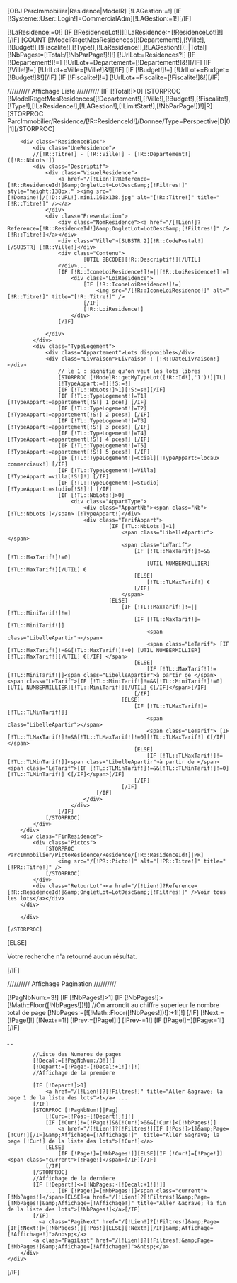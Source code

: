 [OBJ ParcImmobilier|Residence|ModelR]
[!LAGestion:=!]
[IF [!Systeme::User::Login!]=CommercialAdm][!LAGestion:=1!][/IF]

[!LaResidence:=0!]
[IF [!ResidenceLot!]][!LaResidence:=[!ResidenceLot!]!][/IF]
[COUNT [!ModelR::getMesResidences([!Departement!],[!Ville!],[!Budget!],[!Fiscalite!],[!Type!],[!LaResidence!],[!LAGestion!])!]|Total]
[!NbPages:=[!Total:/[!NbParPage!]!]!]
[!UrlLot:=Residences?!]
[IF [!Departement!]!=] [!UrlLot+=Departement=[!Departement!]&!][/IF]
[IF [!Ville!]!=] [!UrlLot+=Ville=[!Ville!]&!][/IF]
[IF [!Budget!]!=] [!UrlLot+=Budget=[!Budget!]&!][/IF]
[IF [!Fiscalite!]!=] [!UrlLot+=Fiscalite=[!Fiscalite!]&!][/IF]

////////// Affichage Liste //////////
[IF [!Total!]>0]
    [STORPROC [!ModelR::getMesResidences([!Departement!],[!Ville!],[!Budget!],[!Fiscalite!],[!Type!],[!LaResidence!],[!LAGestion!],[!LimitStart!],[!NbParPage!])!]|R]
    	[STORPROC ParcImmobilier/Residence/[!R::ResidenceId!]/Donnee/Type=Perspective|D|0|1][/STORPROC]

    	<div class="ResidenceBloc">
	    	<div class="UneResidence">
			//[!R::Titre!] - [!R::Ville!] - [!R::Departement!] ([!R::NbLots!])
			<div class="Descriptif">
				<div class="VisuelResidence">
					<a href="/[!Lien!]?Reference=[!R::ResidenceId!]&amp;OngletLot=LotDesc&amp;[!Filtres!]" style="height:138px;" ><img src="[!Domaine!]/[!D::URL!].mini.160x138.jpg" alt="[!R::Titre!]" title="[!R::Titre!]" /></a>
				</div>
				<div class="Presentation">
					<div class="NomResidence"><a href="/[!Lien!]?Reference=[!R::ResidenceId!]&amp;OngletLot=LotDesc&amp;[!Filtres!]" />[!R::Titre!]</a></div>
					<div class="Ville">[SUBSTR 2][!R::CodePostal!][/SUBSTR] [!R::Ville!]</div>
					<div class="Contenu">
							[UTIL BBCODE][!R::Descriptif!][/UTIL]
					</div>...
					[IF [!R::IconeLoiResidence!]!=||[!R::LoiResidence!]!=]
						<div class="LoiResidence">
							[IF [!R::IconeLoiResidence!]!=]
								<img src="/[!R::IconeLoiResidence!]" alt="[!R::Titre!]" title="[!R::Titre!]" /> 
							[/IF]
							[!R::LoiResidence!]
						</div>
					[/IF]
	
				</div>
			</div>
			<div class="TypeLogement">
				<div class="Appartement">Lots disponibles</div>
				<div class="Livraison">Livraison : [!R::DateLivraison!]</div>
				    // le 1 : signifie qu'on veut les lots libres
				    [STORPROC [!ModelR::getMyTypeLot([!R::Id!],'1')!]|TL]
					[!TypeAppart:=!][!S:=!]
					[IF [!TL::NbLots!]>1][!S:=s!][/IF]
					[IF [!TL::TypeLogement!]=T1][!TypeAppart:=appartement[!S!] 1 pce!] [/IF]
					[IF [!TL::TypeLogement!]=T2][!TypeAppart:=appartement[!S!] 2 pces!] [/IF]
					[IF [!TL::TypeLogement!]=T3][!TypeAppart:=appartement[!S!] 3 pces!] [/IF]
					[IF [!TL::TypeLogement!]=T4][!TypeAppart:=appartement[!S!] 4 pces!] [/IF]
					[IF [!TL::TypeLogement!]=T5][!TypeAppart:=appartement[!S!] 5 pces!] [/IF]
					[IF [!TL::TypeLogement!]=Ccial][!TypeAppart:=locaux commerciaux!] [/IF]
					[IF [!TL::TypeLogement!]=Villa][!TypeAppart:=villa[!S!]!] [/IF]
					[IF [!TL::TypeLogement!]=Studio][!TypeAppart:=studio[!S!]!] [/IF]
					[IF [!TL::NbLots!]>0]
						<div class="AppartType">
							<div class="AppartNb"><span class="Nb">[!TL::NbLots!]</span> [!TypeAppart!]</div>
							<div class="TarifAppart">
									[IF [!TL::NbLots!]=1]
										<span class="LibelleApartir"></span>
										<span class="LeTarif"> 
											[IF [!TL::MaxTarif!]!=&&[!TL::MaxTarif!]!=0] 
												[UTIL NUMBERMILLIER][!TL::MaxTarif!][/UTIL] €
											[ELSE]
												[!TL::TLMaxTarif!] €
											[/IF]
										</span>
									[ELSE]
										[IF [!TL::MaxTarif!]!=||[!TL::MiniTarif!]!=]
											[IF [!TL::MaxTarif!]=[!TL::MiniTarif!]]
												<span class="LibelleApartir"></span>
												<span class="LeTarif"> [IF [!TL::MaxTarif!]!=&&[!TL::MaxTarif!]!=0] [UTIL NUMBERMILLIER][!TL::MaxTarif!][/UTIL] €[/IF] </span>
											[ELSE] 
												[IF [!TL::MaxTarif!]!=[!TL::MiniTarif!]]<span class="LibelleApartir">à partir de </span> <span class="LeTarif">[IF [!TL::MiniTarif!]!=&&[!TL::MiniTarif!]!=0] [UTIL NUMBERMILLIER][!TL::MiniTarif!][/UTIL] €[/IF]</span>[/IF]
											[/IF] 
										[ELSE]
											[IF [!TL::TLMaxTarif!]=[!TL::TLMinTarif!]]
												<span class="LibelleApartir"></span>
												<span class="LeTarif"> [IF [!TL::TLMaxTarif!]!=&&[!TL::TLMaxTarif!]!=0][!TL::TLMaxTarif!] €[/IF] </span>
											[ELSE] 
												[IF [!TL::TLMaxTarif!]!=[!TL::TLMinTarif!]]<span class="LibelleApartir">à partir de </span> <span class="LeTarif">[IF [!TL::TLMinTarif!]!=&&[!TL::TLMinTarif!]!=0] [!TL::TLMinTarif!] €[/IF]</span>[/IF]
											[/IF] 
										[/IF] 
								[/IF] 
							</div>
						</div>
					[/IF]
				[/STORPROC]
			</div>
		</div>
		<div class="FinResidence">
			<div class="Pictos">
				[STORPROC ParcImmobilier/PictoResidence/Residence/[!R::ResidenceId!]|PR]
					<img src="/[!PR::Picto!]" alt="[!PR::Titre!]" title="[!PR::Titre!]" />
				[/STORPROC]
			</div>
			<div class="RetourLot"><a href="/[!Lien!]?Reference=[!R::ResidenceId!]&amp;OngletLot=LotDesc&amp;[!Filtres!]" />Voir tous les lots</a></div>
		</div>

    	</div>

    [/STORPROC]
[ELSE]
    <p>Votre recherche n'a retourné aucun résultat.</p>
[/IF]

////////// Affichage Pagination //////////


[!PagNbNum:=3!]
[IF [!NbPages!]>1]
	[IF [!NbPages!]>[!Math::Floor([!NbPages!])!]]
		//On arrondit au chiffre superieur le nombre total de page
		[!NbPages:=[![!Math::Floor([!NbPages!])!]:+1!]!]
	[/IF]
    [!Next:=[!Page!]!]
    [!Next+=1!]
    [!Prev:=[!Page!]!]
    [!Prev-=1!]
 	[IF [!Page!]=][!Page:=1!][/IF]
	 <div class="Pagination">
        <div class="PaginationBody">
            <a class="PagiFirst" href="/[!Lien!]?[!Filtres!]&amp;Affichage=[!Affichage!]">&nbsp;</a>
            <a class="PagiPrev" href="/[!Lien!]?[!Filtres!][IF [!Prev!]>1]&amp;Page=[!Prev!][/IF]&amp;Affichage=[!Affichage!]">&nbsp;</a>
	        
	        //Liste des Numeros de pages
			[!Decal:=[!PagNbNum:/3!]!]
			[!Depart:=[!Page:-[!Decal:+1!]!]!]
			//Affichage de la premiere

			[IF [!Depart!]>0]
				<a href="/[!Lien!]?[!Filtres!]" title="Aller &agrave; la page 1 de la liste des lots">1</a> ...
			[/IF]
			[STORPROC [!PagNbNum!]|Pag]
				[!Cur:=[!Pos:+[!Depart!]!]!]
				[IF [!Cur!]!=[!Page!]&&[!Cur!]>0&&[!Cur!]<[!NbPages!]]
					<a href="/[!Lien!]?[!Filtres!][IF [!Pos!]>1]&amp;Page=[!Cur!][/IF]&amp;Affichage=[!Affichage!]"  title="Aller &agrave; la page [!Cur!] de la liste des lots">[!Cur!]</a>
				[ELSE]
					[IF [!Page!]=[!NbPages!]][ELSE][IF [!Cur!]=[!Page!]]<span class="current">[!Page!]</span>[/IF][/IF]
				[/IF]
			[/STORPROC]
			//Affichage de la derniere
			[IF [!Depart!]<=[!NbPages:-[!Decal:+1!]!]]
				... [IF [!Page!]=[!NbPages!]]<span class="current">[!NbPages!]</span>[ELSE]<a href="/[!Lien!]?[!Filtres!]&amp;Page=[!NbPages!]&amp;Affichage=[!Affichage!]" title="Aller &agrave; la fin de la liste des lots">[!NbPages!]</a>[/IF]
			[/IF]
              <a class="PagiNext" href="/[!Lien!]?[!Filtres!]&amp;Page=[IF[!Next!]>[!NbPages!]][!Pos!][ELSE][!Next!][/IF]&amp;Affichage=[!Affichage!]">&nbsp;</a>
            <a class="PagiLast" href="/[!Lien!]?[!Filtres!]&amp;Page=[!NbPages!]&amp;Affichage=[!Affichage!]">&nbsp;</a>
        </div>
    </div>
[/IF]

